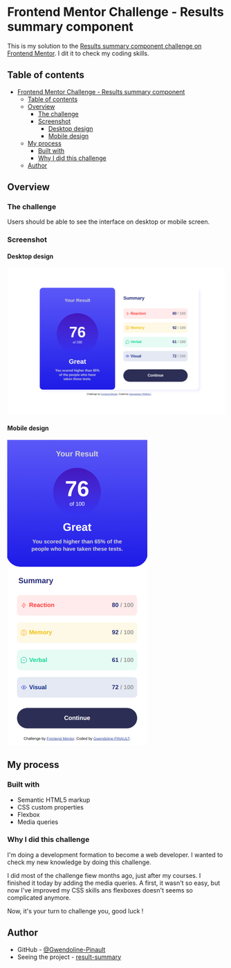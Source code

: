 # Frontend Mentor Challenge - Results summary component

This is my solution to the [Results summary component challenge on Frontend Mentor](https://www.frontendmentor.io/challenges/results-summary-component-CE_K6s0maV). I dit it to check my coding skills.

## Table of contents
- [Frontend Mentor Challenge - Results summary component](#frontend-mentor-challenge---results-summary-component)
  - [Table of contents](#table-of-contents)
  - [Overview](#overview)
    - [The challenge](#the-challenge)
    - [Screenshot](#screenshot)
      - [Desktop design](#desktop-design)
      - [Mobile design](#mobile-design)
  - [My process](#my-process)
    - [Built with](#built-with)
    - [Why I did this challenge](#why-i-did-this-challenge)
  - [Author](#author)

## Overview

### The challenge

Users should be able to see the interface on desktop or mobile screen.

### Screenshot

#### Desktop design
![Desktop version](./design/desktop-design.jpg)

#### Mobile design
![Mobile version](./design/mobile-design.jpg)

## My process

### Built with

- Semantic HTML5 markup
- CSS custom properties
- Flexbox
- Media queries

### Why I did this challenge

I'm doing a development formation to become a web developer. I wanted to check my new knowledge by doing this challenge.

I did most of the challenge fiew months ago, just after my courses. I finished it today by adding the media queries. A first, it wasn't so easy, but now I've improved my CSS skills ans flexboxes doesn't seems so complicated anymore.

Now, it's your turn to challenge you, good luck !

## Author

- GitHub - [@Gwendoline-Pinault](https://github.com/Gwendoline-Pinault/results-summary-component-main)
- Seeing the project - [result-summary](https://gwendoline-pinault.github.io/results-summary-component-main/)